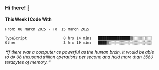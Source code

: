 ### Hi there! 👋

#### This Week I Code With
<!--START_SECTION:waka-->

```txt
From: 08 March 2025 - To: 15 March 2025

TypeScript                 8 hrs 14 mins   ███████████████▒░░░░░░░░░   61.36 %
Other                      2 hrs 19 mins   ████▒░░░░░░░░░░░░░░░░░░░░   17.28 %
```

<!--END_SECTION:waka-->

<!--STARTS_HERE_QUOTE_README-->
<i>❝If there was a computer as powerful as the human brain, it would be able to do 38 thousand trillion operations per second and hold more than 3580 terabytes of memory.❞</i>
<!--ENDS_HERE_QUOTE_README-->
